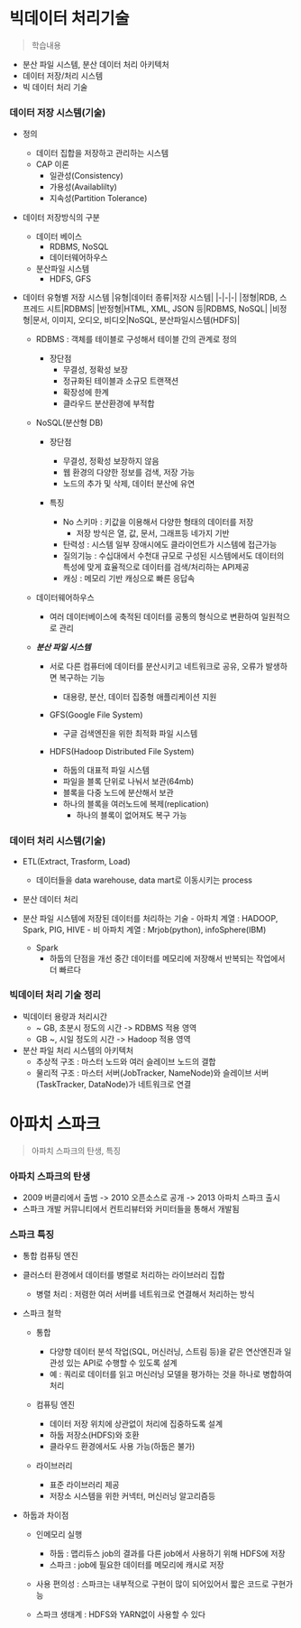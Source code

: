 # 빅데이터 처리기술
> 학습내용
- 분산 파일 시스템, 분산 데이터 처리 아키텍처
- 데이터 저장/처리 시스템
- 빅 데이터 처리 기술 

### 데이터 저장 시스템(기술)
- 정의
	- 데이터 집합을 저장하고 관리하는 시스템
	- CAP 이론
		- 일관성(Consistency)
		- 가용성(Availablilty)
		- 지속성(Partition Tolerance)

- 데이터 저장방식의 구분
	- 데이터 베이스
		- RDBMS, NoSQL
		- 데이터웨어하우스 
	- 분산파일 시스템
		- HDFS, GFS

- 데이터 유형별 저장 시스템
	|유형|데이터 종류|저장 시스템|
	|-|-|-|
	|정형|RDB, 스프레드 시트|RDBMS|
	|반정형|HTML, XML, JSON 등|RDBMS, NoSQL|
	|비정형|문서, 이미지, 오디오, 비디오|NoSQL, 분산파일시스템(HDFS)|
	- RDBMS : 객체를 테이블로 구성해서 테이블 간의 관계로 정의
		- 장단점
			- 무결성, 정확성 보장
			- 정규화된 테이블과 소규모 트랜잭션
			- 확장성에 한계
			- 클라우드 분산환경에 부적합

	- NoSQL(분산형 DB)
		- 장단점
			- 무결성, 정확성 보장하지 않음
			- 웹 환경의 다양한 정보를 검색, 저장 가능
			- 노드의 추가 및 삭제, 데이터 분산에 유연
			
		- 특징
			- No 스키마 : 키값을 이용해서 다양한 형태의 데이터를 저장
				- 저장 방식은 열, 값, 문서, 그래프등 네가지 기반
			- 탄력성 : 시스템 일부 장애시에도 클라이언트가 시스템에 접근가능
			- 질의기능 : 수십대에서 수천대 규모로 구성된 시스템에서도 데이터의 특성에 맞게 효율적으로 데이터를 검색/처리하는 API제공
			- 캐싱 : 메모리 기반 캐싱으로 빠른 응답속


	- 데이터웨어하우스
		- 여러 데이터베이스에 축적된 데이터를 공통의 형식으로 변환하여 일원적으로 관리
	
	-  ***분산 파일 시스템***
		- 서로 다른 컴퓨터에 데이터를 분산시키고 네트워크로 공유, 오류가 발생하면 복구하는 기능
			- 대용량, 분산, 데이터 집중형 애플리케이션 지원
		- GFS(Google File System)
			- 구글 검색엔진을 위한 최적화 파일 시스템

		- HDFS(Hadoop Distributed File System)
			- 하둡의 대표적 파일 시스템
			- 파일을 블록 단위로 나눠서 보관(64mb)
			- 블록을 다중 노드에 분산해서 보관
			- 하나의 블록을 여러노드에 복제(replication)
				- 하나의 블록이 없어져도 복구 가능

### 데이터 처리 시스템(기술)
- ETL(Extract, Trasform, Load)
	- 데이터들을 data warehouse, data mart로 이동시키는 process

- 분산 데이터 처리
- 분산 파일 시스템에 저장된 데이터를 처리하는 기술
		- 아파치 계열 : HADOOP, Spark, PIG, HIVE
		- 비 아파치 계열 : Mrjob(python), infoSphere(IBM)
	
	- Spark
		- 하둡의 단점을 개선 중간 데이터를 메모리에 저장해서 반복되는 작업에서 더 빠르다

### 빅데이터 처리 기술 정리
- 빅데이터 용량과 처리시간
	- ~ GB, 초분시 정도의 시간 -> RDBMS 적용 영역
	- GB ~, 시일 정도의 시간 -> Hadoop 적용 영역
- 분산 파일 처리 시스템의 아키텍처
	- 추상적 구조 : 마스터 노드와 여러 슬레이브 노드의 결합
	- 물리적 구조 : 마스터 서버(JobTracker, NameNode)와 슬레이브 서버(TaskTracker, DataNode)가 네트워크로 연결

		
# 아파치 스파크
> 아파치 스파크의 탄생, 특징

### 아파치 스파크의 탄생
- 2009 버클리에서 출범 -> 2010 오픈소스로 공개 -> 2013 아파치 스파크 출시
- 스파크 개발 커뮤니티에서 컨트리뷰터와 커미터들을 통해서 개발됨
	
### 스파크 특징
- 통합 컴퓨팅 엔진
- 클러스터 환경에서 데이터를 병렬로 처리하는 라이브러리 집합
	- 병렬 처리 : 저렴한 여러 서버를 네트워크로 연결해서 처리하는 방식

- 스파크 철학
	- 통합
		- 다양향 데이터 분석 작업(SQL, 머신러닝, 스트림 등)을 같은 연산엔진과 일관성 있는 API로 수행할 수 있도록 설계
		- 예 : 쿼리로 데이터를 읽고 머신러닝 모델을 평가하는 것을 하나로 병합하여 처리
	
	- 컴퓨팅 엔진
		- 데이터 저장 위치에 상관없이 처리에 집중하도록 설계
		- 하둡 저장소(HDFS)와 호환
		- 클라우드 환경에서도 사용 가능(하둡은 불가)
	
	- 라이브러리
		- 표준 라이브러리 제공
		- 저장소 시스템을 위한 커넥터, 머신러닝 알고리즘등 
	
- 하둡과 차이점
	- 인메모리 실행
		- 하둡 : 맵리듀스 job의 결과를 다른 job에서 사용하기 위해 HDFS에 저장
		- 스파크 : job에 필요한 데이터를 메모리에 캐시로 저장
	
	- 사용 편의성 : 스파크는 내부적으로 구현이 많이 되어있어서 짧은 코드로 구현가능
	- 스파크 생태계 : HDFS와 YARN없이 사용할 수 있다
	
